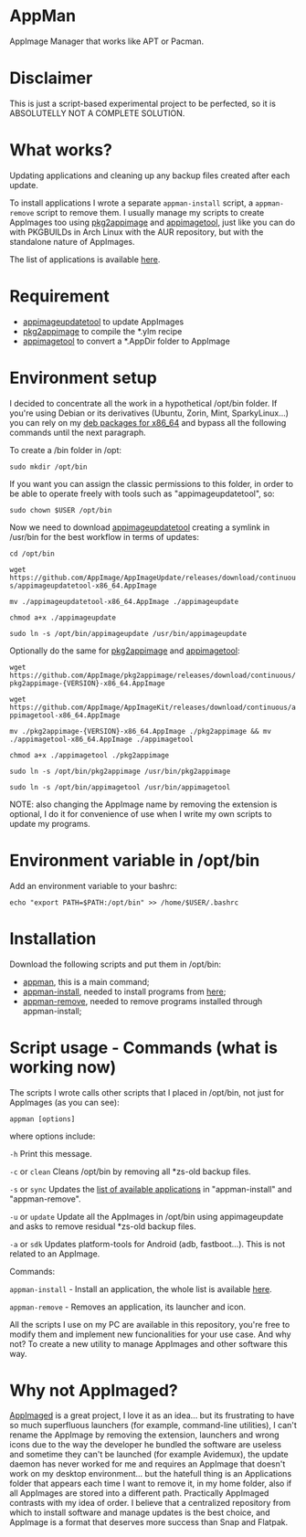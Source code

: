 # AppMan
AppImage Manager that works like APT or Pacman.

# Disclaimer
This is just a script-based experimental project to be perfected, so it is ABSOLUTELLY NOT A COMPLETE SOLUTION.

# What works?
Updating applications and cleaning up any backup files created after each update.

To install applications I wrote a separate `appman-install` script, a `appman-remove` script to remove them. I usually manage my scripts to create AppImages too using [pkg2appimage](https://github.com/AppImage/pkg2appimage) and [appimagetool](https://github.com/AppImage/AppImageKit), just like you can do with PKGBUILDs in Arch Linux with the AUR repository, but with the standalone nature of AppImages.

The list of applications is available [here](https://github.com/ivan-hc/AppMan/tree/main/applications).

# Requirement
- [appimageupdatetool](https://github.com/AppImage/AppImageUpdate) to update AppImages
- [pkg2appimage](https://github.com/AppImage/pkg2appimage) to compile the *.ylm recipe
- [appimagetool](https://github.com/AppImage/AppImageKit) to convert a *.AppDir folder to AppImage

# Environment setup
I decided to concentrate all the work in a hypothetical /opt/bin folder. If you're using Debian or its derivatives (Ubuntu, Zorin, Mint, SparkyLinux...) you can rely on my [deb packages for x86_64](https://github.com/ivan-hc/AppImage-Tools-for-Debian) and bypass all the following commands until the next paragraph.

To create a /bin folder in /opt:

`sudo mkdir /opt/bin`

If you want you can assign the classic permissions to this folder, in order to be able to operate freely with tools such as "appimageupdatetool", so:

`sudo chown $USER /opt/bin`

Now we need to download [appimageupdatetool](https://github.com/AppImage/AppImageUpdate) creating a symlink in /usr/bin for the best workflow in terms of updates:

`cd /opt/bin`

`wget https://github.com/AppImage/AppImageUpdate/releases/download/continuous/appimageupdatetool-x86_64.AppImage`

`mv ./appimageupdatetool-x86_64.AppImage ./appimageupdate`

`chmod a+x ./appimageupdate`

`sudo ln -s /opt/bin/appimageupdate /usr/bin/appimageupdate`

Optionally do the same for [pkg2appimage](https://github.com/AppImage/pkg2appimage) and [appimagetool](https://github.com/AppImage/AppImageKit):

`wget https://github.com/AppImage/pkg2appimage/releases/download/continuous/pkg2appimage-{VERSION}-x86_64.AppImage`

`wget https://github.com/AppImage/AppImageKit/releases/download/continuous/appimagetool-x86_64.AppImage`

`mv ./pkg2appimage-{VERSION}-x86_64.AppImage ./pkg2appimage && mv ./appimagetool-x86_64.AppImage ./appimagetool`

`chmod a+x ./appimagetool ./pkg2appimage`

`sudo ln -s /opt/bin/pkg2appimage /usr/bin/pkg2appimage`

`sudo ln -s /opt/bin/appimagetool /usr/bin/appimagetool`

NOTE: also changing the AppImage name by removing the extension is optional, I do it for convenience of use when I write my own scripts to update my programs.

# Environment variable in /opt/bin
Add an environment variable to your bashrc:

`echo "export PATH=$PATH:/opt/bin" >> /home/$USER/.bashrc`

# Installation
Download the following scripts and put them in /opt/bin:

- [appman](https://raw.githubusercontent.com/ivan-hc/AppMan/main/opt/bin/appman), this is a main command;
- [appman-install](https://raw.githubusercontent.com/ivan-hc/AppMan/main/opt/bin/appman-install), needed to install programs from [here](https://github.com/ivan-hc/AppMan/tree/main/applications);
- [appman-remove](https://raw.githubusercontent.com/ivan-hc/AppMan/main/opt/bin/appman-remove), needed to remove programs installed through appman-install;

# Script usage - Commands (what is working now)
The scripts I wrote calls other scripts that I placed in /opt/bin, not just for AppImages (as you can see):

`appman [options]`

where options include:

`-h`		          Print this message.

`-c` or `clean`	  Cleans /opt/bin by removing all *zs-old backup files.

`-s` or `sync`   Updates the [list of available applications](https://github.com/ivan-hc/AppMan/tree/main/applications) in "appman-install" and "appman-remove".

`-u` or `update`	Update all the AppImages in /opt/bin using appimageupdate and asks to remove residual *zs-old backup files.

`-a` or `sdk`		  Updates platform-tools for Android (adb, fastboot...). This is not related to an AppImage.

 Commands:

  `appman-install` - Install an application, the whole list is available [here](https://github.com/ivan-hc/AppMan/tree/main/applications).
  
  `appman-remove` - Removes an application, its launcher and icon.
  
  
All the scripts I use on my PC are available in this repository, you're free to modify them and implement new funcionalities for your use case. And why not? To create a new utility to manage AppImages and other software this way.

# Why not AppImaged?
[AppImaged](https://github.com/probonopd/go-appimage) is a great project, I love it as an idea... but its frustrating to have so much superfluous launchers (for example, command-line utilities), I can't rename the AppImage by removing the extension, launchers and wrong icons due to the way the developer he bundled the software are useless and sometime they can't be launched (for example Avidemux), the update daemon has never worked for me and requires an AppImage that doesn't work on my desktop environment... but the hatefull thing is an Applications folder that appears each time I want to remove it, in my home folder, also if all AppImages are stored into a different path.
Practically AppImaged contrasts with my idea of order.
I believe that a centralized repository from which to install software and manage updates is the best choice, and AppImage is a format that deserves more success than Snap and Flatpak.
